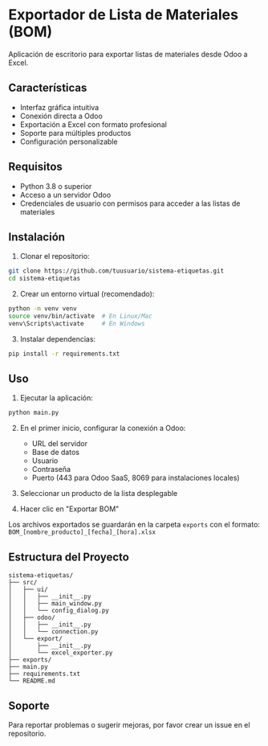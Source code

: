 # Exportador de Lista de Materiales (BOM)

Aplicación de escritorio para exportar listas de materiales desde Odoo a Excel.

## Características

- Interfaz gráfica intuitiva
- Conexión directa a Odoo
- Exportación a Excel con formato profesional
- Soporte para múltiples productos
- Configuración personalizable

## Requisitos

- Python 3.8 o superior
- Acceso a un servidor Odoo
- Credenciales de usuario con permisos para acceder a las listas de materiales

## Instalación

1. Clonar el repositorio:
```bash
git clone https://github.com/tuusuario/sistema-etiquetas.git
cd sistema-etiquetas
```

2. Crear un entorno virtual (recomendado):
```bash
python -m venv venv
source venv/bin/activate  # En Linux/Mac
venv\Scripts\activate     # En Windows
```

3. Instalar dependencias:
```bash
pip install -r requirements.txt
```

## Uso

1. Ejecutar la aplicación:
```bash
python main.py
```

2. En el primer inicio, configurar la conexión a Odoo:
   - URL del servidor
   - Base de datos
   - Usuario
   - Contraseña
   - Puerto (443 para Odoo SaaS, 8069 para instalaciones locales)

3. Seleccionar un producto de la lista desplegable

4. Hacer clic en "Exportar BOM"

Los archivos exportados se guardarán en la carpeta `exports` con el formato:
`BOM_[nombre_producto]_[fecha]_[hora].xlsx`

## Estructura del Proyecto

```
sistema-etiquetas/
├── src/
│   ├── ui/
│   │   ├── __init__.py
│   │   ├── main_window.py
│   │   └── config_dialog.py
│   ├── odoo/
│   │   ├── __init__.py
│   │   └── connection.py
│   └── export/
│       ├── __init__.py
│       └── excel_exporter.py
├── exports/
├── main.py
├── requirements.txt
└── README.md
```

## Soporte

Para reportar problemas o sugerir mejoras, por favor crear un issue en el repositorio. 